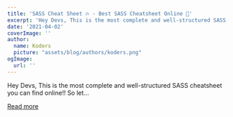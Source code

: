 ```yaml
---
title: 'SASS Cheat Sheet 🔥 - Best SASS Cheatsheet Online 🚀'
excerpt: 'Hey Devs, This is the most complete and well-structured SASS cheatsheet you can find online!!  So let...'
date: '2021-04-02'
coverImage: ''
author:
  name: Koders
  picture: "assets/blog/authors/koders.png"
ogImage:
  url: ''
---
```


Hey Devs, This is the most complete and well-structured SASS cheatsheet you can find online!!  So let...

[Read more](https://dev.to/worldindev/sass-cheat-sheet-best-sass-cheatsheet-online-1ecl)
